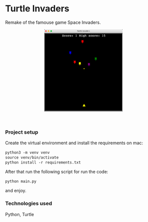 # Turtle Invaders

Remake of the famouse game Space Invaders.
<br/>
<p align="center">
<img src="images/turtle_invaders.png" width="50%" height="50%"  />
 </p>
<br/> 
<h3> Project setup </h3>
 
Create the virtual environment and install the requirements on mac:
<br/>
```
python3 -m venv venv
source venv/bin/activate
python install -r requirements.txt
```
After that run the following script for run the code:
<br/>
```
python main.py
```
and enjoy.
<br/>
<h3> Technologies used </h3>
Python, Turtle
